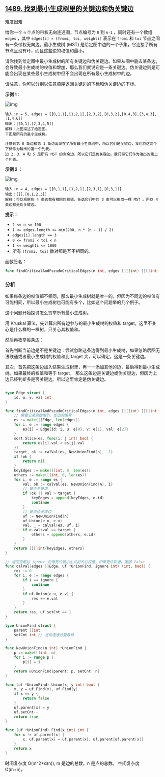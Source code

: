 ## [1489. 找到最小生成树里的关键边和伪关键边](https://leetcode-cn.com/problems/find-critical-and-pseudo-critical-edges-in-minimum-spanning-tree/)

难度困难

给你一个 `n` 个点的带权无向连通图，节点编号为 `0` 到 `n-1` ，同时还有一个数组 `edges` ，其中 `edges[i] = [fromi, toi, weighti]` 表示在 `fromi` 和 `toi` 节点之间有一条带权无向边。最小生成树 (MST) 是给定图中边的一个子集，它连接了所有节点且没有环，而且这些边的权值和最小。

请你找到给定图中最小生成树的所有关键边和伪关键边。如果从图中删去某条边，会导致最小生成树的权值和增加，那么我们就说它是一条关键边。伪关键边则是可能会出现在某些最小生成树中但不会出现在所有最小生成树中的边。

请注意，你可以分别以任意顺序返回关键边的下标和伪关键边的下标。

 

**示例 1：**

![img](https://assets.leetcode-cn.com/aliyun-lc-upload/uploads/2020/06/21/ex1.png)

```
输入：n = 5, edges = [[0,1,1],[1,2,1],[2,3,2],[0,3,2],[0,4,3],[3,4,3],[1,4,6]]
输出：[[0,1],[2,3,4,5]]
解释：上图描述了给定图。
下图是所有的最小生成树。

注意到第 0 条边和第 1 条边出现在了所有最小生成树中，所以它们是关键边，我们将这两个下标作为输出的第一个列表。
边 2，3，4 和 5 是所有 MST 的剩余边，所以它们是伪关键边。我们将它们作为输出的第二个列表。
```

**示例 2 ：**

![img](https://assets.leetcode-cn.com/aliyun-lc-upload/uploads/2020/06/21/ex2.png)

```
输入：n = 4, edges = [[0,1,1],[1,2,1],[2,3,1],[0,3,1]]
输出：[[],[0,1,2,3]]
解释：可以观察到 4 条边都有相同的权值，任选它们中的 3 条可以形成一棵 MST 。所以 4 条边都是伪关键边。
```

 

**提示：**

- `2 <= n <= 100`
- `1 <= edges.length <= min(200, n * (n - 1) / 2)`
- `edges[i].length == 3`
- `0 <= fromi < toi < n`
- `1 <= weighti <= 1000`
- 所有 `(fromi, toi)` 数对都是互不相同的。

函数签名：

```go
func findCriticalAndPseudoCriticalEdges(n int, edges [][]int) [][]int
```

### 分析

如果每条边的权值都不相同，那么最小生成树就是唯一的。但因为不同边的权值有可能相同，所以最小生成树也可能有多个，比如这个问题举的几个例子。

这个问题开始探讨怎么穷举所有最小生成树。

用 Kruskal 算法，先计算出所有边参与的最小生成树的权值和 target，这里不关心是什么样的一棵树，只关心其权值和。

然后再枚举每条边：

首先判断当前边是不是关键边：尝试忽略这条边得到最小生成树，如果忽略后图无法联通或者最小生成树的权值和比 target 大，可以确定，这是一条关键边。

其次，首先把这条边加入结果生成树里，再一一添加其他的边，最后得到最小生成树。如果最终的权值和等于 target， 那么这条边是关键边或伪关键边，但因为上边已经判断多是否关键边。所以这里肯定是伪关键边。

```go

type Edge struct {
	id, u, v, val int
}

func findCriticalAndPseudoCriticalEdges(n int, edges [][]int) [][]int {
	// 需要记录原始索引，即边的编号
	es := make([]Edge, len(edges))
	for i, e := range edges {
		es[i] = Edge{id: i, u: e[0], v: e[1], val: e[2]}
	}
	sort.Slice(es, func(i, j int) bool {
		return es[i].val < es[j].val
	})
	target, ok := calVal(es, NewUnionFind(n), -1)
	if !ok {
		return nil
	}
	keyEdges := make([]int, 0, len(es))
	others := make([]int, 0, len(es))
	for i, e := range es {
		val, ok := calVal(es, NewUnionFind(n), i)
		// 是否关键边
		if !ok || val > target {
			keyEdges = append(keyEdges, e.id)
			continue
		}
		// 是否伪关键边
		uf := NewUnionFind(n)
		uf.Union(e.u, e.v)
		val, _ = calVal(es, uf, i)
		if e.val+val == target {
			others = append(others, e.id)
		}
	}
	return [][]int{keyEdges, others}
}

// 返回忽略边 ignore 后得到的最小生成树的总权值，如果无法联通，返回 false
func calVal(edges []Edge, uf *UnionFind, ignore int) (int, bool) {
	res := 0
	for i, e := range edges {
		if i == ignore {
			continue
		}
		if uf.Union(e.u, e.v) {
			res += e.val
		}
	}
	return res, uf.setCnt == 1
}

type UnionFind struct {
	parent []int
	setCnt int // 当前连通分量数目
}

func NewUnionFind(n int) *UnionFind {
	p := make([]int, n)
	for i := range p {
		p[i] = i
	}
	return &UnionFind{parent: p, setCnt: n}
}

func (uf *UnionFind) Union(x, y int) bool {
	x, y = uf.Find(x), uf.Find(y)
	if x == y {
		return false
	}
	uf.parent[x] = y
	uf.setCnt--
	return true
}

func (uf *UnionFind) Find(x int) int {
	for x != uf.parent[x] {
		x, uf.parent[x] = uf.parent[x], uf.parent[uf.parent[x]]
	}
	return x
}

```

时间复杂度 O(m^2*α(n)), m 是边的总数，n 是点的总数。
空间复杂度 O(m+n)。